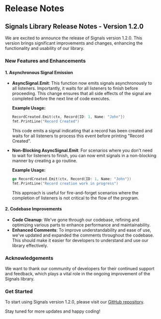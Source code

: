 # Release Notes

## Signals Library Release Notes - Version 1.2.0

We are excited to announce the release of Signals version 1.2.0. This version brings significant improvements and changes, enhancing the functionality and usability of our library.

### New Features and Enhancements

#### 1. Asynchronous Signal Emission
- **AsyncSignal.Emit**: This function now emits signals asynchronously to all listeners. Importantly, it waits for all listeners to finish before proceeding. This change ensures that all side effects of the signal are completed before the next line of code executes.

    **Example Usage:**
    ```go
    RecordCreated.Emit(ctx, Record{ID: 1, Name: "John"})
    fmt.PrintLine("Record Created")
    ```
    This code emits a signal indicating that a record has been created and waits for all listeners to process this event before printing "Record Created".

- **Non-Blocking AsyncSignal.Emit**: For scenarios where you don't need to wait for listeners to finish, you can now emit signals in a non-blocking manner by creating a go routine.

    **Example Usage:**
    ```go
    go RecordCreated.Emit(ctx, Record{ID: 1, Name: "John"})
    fmt.PrintLine("Record creation work in progress")
    ```
    This approach is useful for fire-and-forget scenarios where the completion of listeners is not critical to the flow of the program.

#### 2. Codebase Improvements
- **Code Cleanup**: We've gone through our codebase, refining and optimizing various parts to enhance performance and maintainability.
- **Enhanced Comments**: To improve understandability and ease of use, we've updated and expanded the comments throughout the codebase. This should make it easier for developers to understand and use our library effectively.

### Acknowledgements
We want to thank our community of developers for their continued support and feedback, which plays a vital role in the ongoing improvement of the Signals library.

### Get Started
To start using Signals version 1.2.0, please visit our [GitHub repository](https://github.com/maniartech/signals).

Stay tuned for more updates and happy coding!